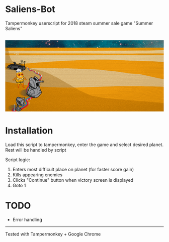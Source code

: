 # Saliens-Bot
Tampermonkey userscript for 2018 steam summer sale game "Summer Saliens"

![Gif demo](demo.gif)
---
# Installation
Load this script to tampermonkey, enter the game and select desired planet. Rest will be handled by script

Script logic:
1) Enters most difficult place on planet (for faster score gain)
2) Kills appearing enemies
3) Clicks "Continue" button when victory screen is displayed
4) Goto 1

# TODO
- Error handling

---

Tested with Tampermonkey + Google Chrome

